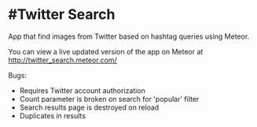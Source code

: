 #Twitter Search
===============

App that find images from Twitter based on hashtag queries using Meteor.

You can view a live updated version of the app on Meteor at http://twitter_search.meteor.com/

Bugs:

* Requires Twitter account authorization
* Count parameter is broken on search for 'popular' filter
* Search results page is destroyed on reload
* Duplicates in results
